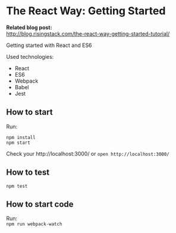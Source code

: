 # The React Way: Getting Started

**Related blog post:**  
http://blog.risingstack.com/the-react-way-getting-started-tutorial/

Getting started with React and ES6

Used technologies:  

- React
- ES6
- Webpack
- Babel
- Jest

## How to start

Run:  
```
npm install
npm start
```

Check your http://localhost:3000/ or  `open http://localhost:3000/`

## How to test

`npm test`

## How to start code

Run:  
`npm run webpack-watch`

